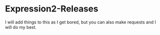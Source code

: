 # Expression2-Releases
I will add things to this as I get bored, but you can also make requests and I will do my best.
